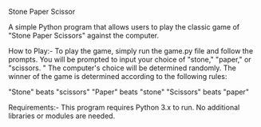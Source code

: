 Stone Paper Scissor

A simple Python program that allows users to play the classic game of "Stone Paper Scissors" against the computer.

How to Play:-
To play the game, simply run the game.py file and follow the prompts. You will be prompted to input your choice of "stone," "paper," or "scissors.
" The computer's choice will be determined randomly. The winner of the game is determined according to the following rules:

"Stone" beats "scissors"
"Paper" beats "stone"
"Scissors" beats "paper"

Requirements:-
This program requires Python 3.x to run. No additional libraries or modules are needed.
